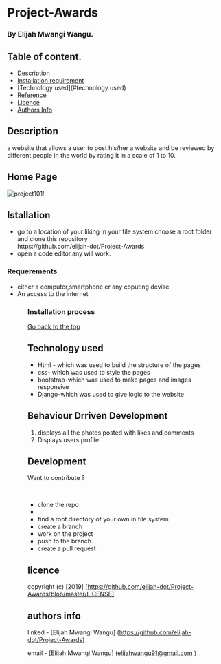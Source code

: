 # Project-Awards


### By Elijah Mwangi Wangu.


## Table of content.

- [Description](#description)
- [Installation requirement](#installation)
- [Technology used](#technology used)
- [Reference](#reference)
- [Licence](#licence)
- [Authors Info](#author-info)

## Description

<p>a website that allows a user to post his/her  a website  and be reviewed by different people in the world by rating it in a scale of 1 to 10.</p>

## Home Page

![project101!](./static/screenshots/2022-06-06_11-50.png)




## Istallation

<ul>
   <li>go to a location of your liking in your file system choose a root folder and clone this repository <br>
   https://github.com/elijah-dot/Project-Awards
   </li>
   <li>open a code editor.any will work.</li>
</ul>
 
### Requerements
<ul>
<li>either a computer,smartphone er any coputing devise</li>
<li>An access to the internet</li>
<ul>

### Installation process

[Go back to the top](#Project-Awards)

## Technology used

<ul> 
<li>Html - which was used to build the structure of the pages</li>
<li>css- which was used to style the pages </li>
<li>bootstrap-which was used to make pages and images responsive</li>
<li>Django-which was used to give logic to the website</li>
</ul>

## Behaviour Drriven Development

<ol>
<li>displays all the photos posted with likes and comments</li>
<li>Displays users profile<ul>
</ul> 
</ol>

## Development

<p>Want to contribute ?</p><br>
<ul>
  <li>clone the repo<li>
  <li>find a root directory of your own in file system</li>
  <li>create a branch</li>
  <li>work on the project</li>
  <li>push to the branch</li>
  <li>create a pull request</li>
</ul>

## licence

copyright (c) [2019] [https://github.com/elijah-dot/Project-Awards/blob/master/LICENSE]

## authors info

linked - [Elijah Mwangi Wangu]
(https://github.com/elijah-dot/Project-Awards)

email - [Elijah Mwangi Wangu]
(elijahwangu91@gmail.com
)